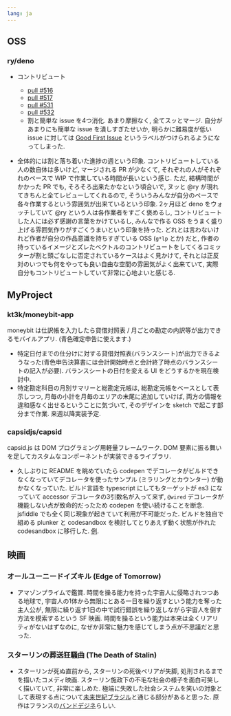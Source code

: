 ```yaml
---
lang: ja
---
```

## OSS

### ry/deno

- コントリビュート
  - [pull #516](https://github.com/denoland/deno/pull/516)
  - [pull #517](https://github.com/denoland/deno/pull/517)
  - [pull #531](https://github.com/denoland/deno/pull/531)
  - [pull #532](https://github.com/denoland/deno/pull/532)
  - 割と簡単な issue を4つ消化. あまり摩擦なく, 全てスッとマージ. 自分があまりにも簡単な issue を潰しすぎたせいか, 明らかに難易度が低い issue に対しては [Good First Issue](https://github.com/denoland/deno/issues?q=is%3Aissue+is%3Aopen+label%3A%22good+first+issue%22) というラベルがつけられるようになってしまった.

- 全体的には割と落ち着いた進捗の週という印象. コントリビュートしている人の数自体は多いけど, マージされる PR が少なくて, それぞれの人がそれぞれのペースで WIP で作業している時間が長いという感じ. ただ, 結構時間がかかった PR でも, そろそろ出来たかなという頃合いで, ヌッと @ry が現れてきちんと全てレビューしてくれるので, そういうみんなが自分のペースで各々作業するという雰囲気が出来ているという印象. 2ヶ月ほど deno をウォッチしていて @ry という人は各作業者をすごく褒めるし, コントリビュートした人には必ず感謝の言葉をかけているし, みんなで作る OSS をうまく盛り上げる雰囲気作りがすごくうまいという印象を持った. どれとは言わないけれど作者が自分の作品意識を持ちすぎている OSS (`g*lp` とか) だと, 作者の持っているイメージとズレたベクトルのコントリビュートをしてくるコミッターが割と頭ごなしに否定されているケースはよく見かけて, それとは正反対のいつでも何をやっても良い自由な空間の雰囲気がよく出来ていて, 実際自分もコントリビュートしていて非常に心地よいと感じる.

## MyProject

### kt3k/moneybit-app

moneybit は仕訳帳を入力したら貸借対照表 / 月ごとの勘定の内訳等が出力できるモバイルアプリ. (青色確定申告に使えます.)

- 特定日付までの仕分けに対する貸借対照表(バランスシート)が出力できるようなった(青色申告決算書には会計開始時点と会計終了時点のバランスシートの記入が必要). バランスシートの日付を変える UI をどうするかを現在検討中.
- 特定勘定科目の月別サマリーと総勘定元帳は, 総勘定元帳をベースとして表示しつつ, 月毎の小計を月毎のエリアの末尾に追加していけば, 両方の情報を違和感なく出せるということに気づいて, そのデザインを sketch で起こす部分まで作業. 来週以降実装予定.

### capsidjs/capsid

capsid.js は DOM プログラミング用軽量フレームワーク. DOM 要素に振る舞いを足してカスタムなコンポーネントが実装できるライブラリ.

- 久しぶりに README を眺めていたら codepen でデコレータがビルドできなくなっていてデコレータを使ったサンプル (ミラリングとカウンター) が動かなくなっていた. ビルド言語を typescript にしてもターゲットが es3 になっていて accessor デコレータの3引数名が入って来ず, `@wired` デコレータが機能しない点が致命的だったため codepen を使い続けることを断念. jsfiddle でも全く同じ現象が起きていて利用が不可能だった. ビルドを独自で組める plunker と codesandbox を検討してとりあえず動く状態が作れた codesandbox に移行した. [例](https://codesandbox.io/s/yky5y55j9v).

## 映画

### オールユーニードイズキル (Edge of Tomorrow)

- アマゾンプライムで鑑賞. 時間を操る能力を持った宇宙人に侵略されつつある地球で, 宇宙人の1体から無限にとある一日を繰り返すという能力を奪った主人公が, 無限に繰り返す1日の中で試行錯誤を繰り返しながら宇宙人を倒す方法を模索するという SF 映画. 時間を操るという能力は本来は全くリアリティがないはずなのに, なぜか非常に魅力を感じてしまう点が不思議だと思った.

### スターリンの葬送狂騒曲 (The Death of Stalin)

- スターリンが死ぬ直前から, スターリンの死後ベリアが失脚, 処刑されるまでを描いたコメディ映画. スターリン施政下の不毛な社会の様子を面白可笑しく描いていて, 非常に楽しめた. 極端に失敗した社会システムを笑いの対象として表現する点について[未来世紀ブラジル](https://ja.wikipedia.org/wiki/%E6%9C%AA%E6%9D%A5%E4%B8%96%E7%B4%80%E3%83%96%E3%83%A9%E3%82%B8%E3%83%AB)と通じる部分があると思った. 原作はフランスの[バンドデジネ](https://fr.wikipedia.org/wiki/La_Mort_de_Staline_%28bande_dessin%C3%A9e%29)らしい.
